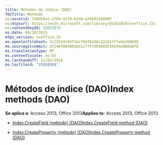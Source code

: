 ```yaml
---
title: Métodos de índice (DAO)
TOCTitle: Methods
ms:assetid: 740d56e1-e789-41f0-b2dd-a39b81b68907
ms:mtpsurl: https://msdn.microsoft.com/library/Dn161014(v=office.15)
ms:contentKeyID: 52072976
ms.date: 09/18/2015
mtps_version: v=office.15
ms.openlocfilehash: 3c2151dc03f3acf6bf8148c22cb17ffa5e168d40
ms.sourcegitcommit: d7248f803002b31cf7fc561b03530199a9b0a8fd
ms.translationtype: MT
ms.contentlocale: es-ES
ms.lasthandoff: 11/02/2018
ms.locfileid: "25920504"
---
```

# <a name="index-methods-dao"></a><span data-ttu-id="ff0da-102">Métodos de índice (DAO)</span><span class="sxs-lookup"><span data-stu-id="ff0da-102">Index methods (DAO)</span></span>


<span data-ttu-id="ff0da-103">**Se aplica a**: Access 2013, Office 2013</span><span class="sxs-lookup"><span data-stu-id="ff0da-103">**Applies to**: Access 2013, Office 2013</span></span>



  - [<span data-ttu-id="ff0da-104">Index.CreateField (método) (DAO)</span><span class="sxs-lookup"><span data-stu-id="ff0da-104">Index.CreateField method (DAO)</span></span>](index-createfield-method-dao.md)

  - [<span data-ttu-id="ff0da-105">Index.CreateProperty (método) (DAO)</span><span class="sxs-lookup"><span data-stu-id="ff0da-105">Index.CreateProperty method (DAO)</span></span>](index-createproperty-method-dao.md)

